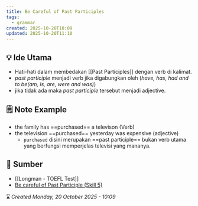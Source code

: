 ```yaml
---
title: Be Careful of Past Participles
tags:
  - grammar
created: 2025-10-20T10:09
updated: 2025-10-20T11:10
---
```

## 💡 Ide Utama
- Hati-hati dalam membedakan [[Past Participles]] dengan verb di kalimat. 
- *past participle* menjadi verb jika digabungkan oleh (*have, has, had and to be(am, is, are, were and was)*)
- jika tidak ada maka *past participle* tersebut menjadi adjective.


## 🗒️ Note Example
- the family has ==purchased== a televison (Verb)
- the television ==purchased== yesterday was expensive (adjective)
	- `purchased` disini merupakan ==past participle== bukan verb utama yang berfungsi memperjelas televisi yang mananya.

## 🔗 Sumber
- [[Longman - TOEFL Test]]
- [Be careful of Past Participle (Skill 5)](https://preparationtoefl.blogspot.com/2011/08/be-careful-of-past-participle-skill-5.html)


⌛ *Created Monday, 20 October 2025 - 10:09*